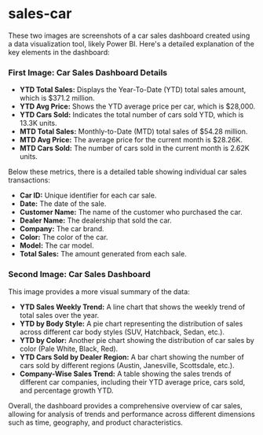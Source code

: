 # sales-car
These two images are screenshots of a car sales dashboard created using a data visualization tool, likely Power BI. Here's a detailed explanation of the key elements in the dashboard:

### **First Image: Car Sales Dashboard Details**
- **YTD Total Sales:** Displays the Year-To-Date (YTD) total sales amount, which is $371.2 million. 
- **YTD Avg Price:** Shows the YTD average price per car, which is $28,000.
- **YTD Cars Sold:** Indicates the total number of cars sold YTD, which is 13.3K units.
- **MTD Total Sales:** Monthly-to-Date (MTD) total sales of $54.28 million.
- **MTD Avg Price:** The average price for the current month is $28.26K.
- **MTD Cars Sold:** The number of cars sold in the current month is 2.62K units.

Below these metrics, there is a detailed table showing individual car sales transactions:
- **Car ID:** Unique identifier for each car sale.
- **Date:** The date of the sale.
- **Customer Name:** The name of the customer who purchased the car.
- **Dealer Name:** The dealership that sold the car.
- **Company:** The car brand.
- **Color:** The color of the car.
- **Model:** The car model.
- **Total Sales:** The amount generated from each sale.

### **Second Image: Car Sales Dashboard**
This image provides a more visual summary of the data:
- **YTD Sales Weekly Trend:** A line chart that shows the weekly trend of total sales over the year.
- **YTD by Body Style:** A pie chart representing the distribution of sales across different car body styles (SUV, Hatchback, Sedan, etc.).
- **YTD by Color:** Another pie chart showing the distribution of car sales by color (Pale White, Black, Red).
- **YTD Cars Sold by Dealer Region:** A bar chart showing the number of cars sold by different regions (Austin, Janesville, Scottsdale, etc.).
- **Company-Wise Sales Trend:** A table showing the sales trends of different car companies, including their YTD average price, cars sold, and percentage growth YTD.

Overall, the dashboard provides a comprehensive overview of car sales, allowing for analysis of trends and performance across different dimensions such as time, geography, and product characteristics.
